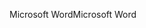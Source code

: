 <span data-ttu-id="d70fe-101">Microsoft Word</span><span class="sxs-lookup"><span data-stu-id="d70fe-101">Microsoft Word</span></span>